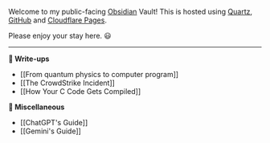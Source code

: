 Welcome to my public-facing [Obsidian](https://obsidian.md/) Vault! This is hosted using [Quartz](https://quartz.jzhao.xyz/), [GitHub](https://github.com/) and [Cloudflare Pages](https://pages.cloudflare.com/).

Please enjoy your stay here. 😃

---

**📁 Write-ups**
- [[From quantum physics to computer program]]
- [[The CrowdStrike Incident]]
- [[How Your C Code Gets Compiled]]

**📁 Miscellaneous**
- [[ChatGPT's Guide]]
- [[Gemini's Guide]]